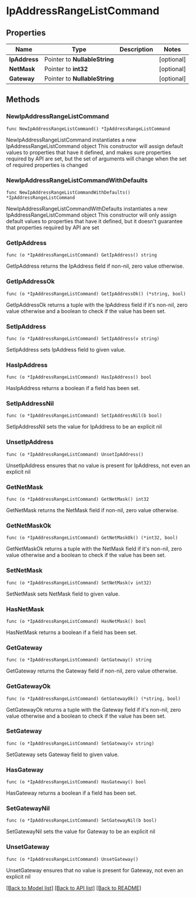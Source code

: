 # IpAddressRangeListCommand

## Properties

Name | Type | Description | Notes
------------ | ------------- | ------------- | -------------
**IpAddress** | Pointer to **NullableString** |  | [optional] 
**NetMask** | Pointer to **int32** |  | [optional] 
**Gateway** | Pointer to **NullableString** |  | [optional] 

## Methods

### NewIpAddressRangeListCommand

`func NewIpAddressRangeListCommand() *IpAddressRangeListCommand`

NewIpAddressRangeListCommand instantiates a new IpAddressRangeListCommand object
This constructor will assign default values to properties that have it defined,
and makes sure properties required by API are set, but the set of arguments
will change when the set of required properties is changed

### NewIpAddressRangeListCommandWithDefaults

`func NewIpAddressRangeListCommandWithDefaults() *IpAddressRangeListCommand`

NewIpAddressRangeListCommandWithDefaults instantiates a new IpAddressRangeListCommand object
This constructor will only assign default values to properties that have it defined,
but it doesn't guarantee that properties required by API are set

### GetIpAddress

`func (o *IpAddressRangeListCommand) GetIpAddress() string`

GetIpAddress returns the IpAddress field if non-nil, zero value otherwise.

### GetIpAddressOk

`func (o *IpAddressRangeListCommand) GetIpAddressOk() (*string, bool)`

GetIpAddressOk returns a tuple with the IpAddress field if it's non-nil, zero value otherwise
and a boolean to check if the value has been set.

### SetIpAddress

`func (o *IpAddressRangeListCommand) SetIpAddress(v string)`

SetIpAddress sets IpAddress field to given value.

### HasIpAddress

`func (o *IpAddressRangeListCommand) HasIpAddress() bool`

HasIpAddress returns a boolean if a field has been set.

### SetIpAddressNil

`func (o *IpAddressRangeListCommand) SetIpAddressNil(b bool)`

 SetIpAddressNil sets the value for IpAddress to be an explicit nil

### UnsetIpAddress
`func (o *IpAddressRangeListCommand) UnsetIpAddress()`

UnsetIpAddress ensures that no value is present for IpAddress, not even an explicit nil
### GetNetMask

`func (o *IpAddressRangeListCommand) GetNetMask() int32`

GetNetMask returns the NetMask field if non-nil, zero value otherwise.

### GetNetMaskOk

`func (o *IpAddressRangeListCommand) GetNetMaskOk() (*int32, bool)`

GetNetMaskOk returns a tuple with the NetMask field if it's non-nil, zero value otherwise
and a boolean to check if the value has been set.

### SetNetMask

`func (o *IpAddressRangeListCommand) SetNetMask(v int32)`

SetNetMask sets NetMask field to given value.

### HasNetMask

`func (o *IpAddressRangeListCommand) HasNetMask() bool`

HasNetMask returns a boolean if a field has been set.

### GetGateway

`func (o *IpAddressRangeListCommand) GetGateway() string`

GetGateway returns the Gateway field if non-nil, zero value otherwise.

### GetGatewayOk

`func (o *IpAddressRangeListCommand) GetGatewayOk() (*string, bool)`

GetGatewayOk returns a tuple with the Gateway field if it's non-nil, zero value otherwise
and a boolean to check if the value has been set.

### SetGateway

`func (o *IpAddressRangeListCommand) SetGateway(v string)`

SetGateway sets Gateway field to given value.

### HasGateway

`func (o *IpAddressRangeListCommand) HasGateway() bool`

HasGateway returns a boolean if a field has been set.

### SetGatewayNil

`func (o *IpAddressRangeListCommand) SetGatewayNil(b bool)`

 SetGatewayNil sets the value for Gateway to be an explicit nil

### UnsetGateway
`func (o *IpAddressRangeListCommand) UnsetGateway()`

UnsetGateway ensures that no value is present for Gateway, not even an explicit nil

[[Back to Model list]](../README.md#documentation-for-models) [[Back to API list]](../README.md#documentation-for-api-endpoints) [[Back to README]](../README.md)


